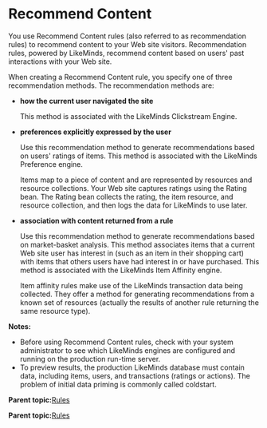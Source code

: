 # Recommend Content 

You use Recommend Content rules \(also referred to as recommendation rules\) to recommend content to your Web site visitors. Recommendation rules, powered by LikeMinds, recommend content based on users' past interactions with your Web site.

When creating a Recommend Content rule, you specify one of three recommendation methods. The recommendation methods are:

-   **how the current user navigated the site**

    This method is associated with the LikeMinds Clickstream Engine.

-   ****preferences explicitly expressed by the user****

    Use this recommendation method to generate recommendations based on users' ratings of items. This method is associated with the LikeMinds Preference engine.

    Items map to a piece of content and are represented by resources and resource collections. Your Web site captures ratings using the Rating bean. The Rating bean collects the rating, the item resource, and resource collection, and then logs the data for LikeMinds to use later.

-   **association with content returned from a rule**

    Use this recommendation method to generate recommendations based on market-basket analysis. This method associates items that a current Web site user has interest in \(such as an item in their shopping cart\) with items that others users have had interest in or have purchased. This method is associated with the LikeMinds Item Affinity engine.

    Item affinity rules make use of the LikeMinds transaction data being collected. They offer a method for generating recommendations from a known set of resources \(actually the results of another rule returning the same resource type\).


**Notes:**

-   Before using Recommend Content rules, check with your system administrator to see which LikeMinds engines are configured and running on the production run-time server.
-   To preview results, the production LikeMinds database must contain data, including items, users, and transactions \(ratings or actions\). The problem of initial data priming is commonly called coldstart.

**Parent topic:**[Rules ](../pzn/pzn_rules.md)

**Parent topic:**[Rules ](../pzn/pzn_rules.md)

